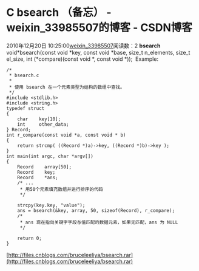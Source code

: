 # C bsearch  （备忘） - weixin_33985507的博客 - CSDN博客
2010年12月20日 10:25:00[weixin_33985507](https://me.csdn.net/weixin_33985507)阅读数：2
**bsearch**
void*bsearch(const void *key, const void *base, size_t n_elements,
size_t el_size, int (*compare)(const void *, const void *)); 
Example:
```
/*
 * bsearch.c
 *
 * 使用 bsearch 在一个元素类型为结构的数组中查找。
 */
#include <stdlib.h>
#include <string.h>
typedef struct
{
    char    key[10];
    int     other_data;
} Record;
int r_compare(const void *a, const void * b)
{
    return strcmp( ((Record *)a)->key, ((Record *)b)->key );
}
int main(int argc, char *argv[])
{
    Record    array[50];
    Record    key;
    Record    *ans;
    /* ...
     * 用50个元素填充数组并进行排序的代码
     */
    
    strcpy(key.key, "value");
    ans = bsearch(&key, array, 50, sizeof(Record), r_compare);
    /*
     * ans 现在指向关键字字段与值匹配的数据元素，如果无匹配，ans 为 NULL
     */
    
    return 0;
}
```
[http://files.cnblogs.com/bruceleeliya/bsearch.rar](http://files.cnblogs.com/bruceleeliya/bsearch.rar)
